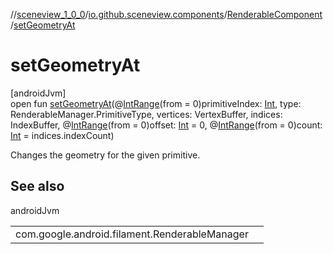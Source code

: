 //[sceneview_1_0_0](../../../index.md)/[io.github.sceneview.components](../index.md)/[RenderableComponent](index.md)/[setGeometryAt](set-geometry-at.md)

# setGeometryAt

[androidJvm]\
open fun [setGeometryAt](set-geometry-at.md)(@[IntRange](https://developer.android.com/reference/kotlin/androidx/annotation/IntRange.html)(from = 0)primitiveIndex: [Int](https://kotlinlang.org/api/latest/jvm/stdlib/kotlin/-int/index.html), type: RenderableManager.PrimitiveType, vertices: VertexBuffer, indices: IndexBuffer, @[IntRange](https://developer.android.com/reference/kotlin/androidx/annotation/IntRange.html)(from = 0)offset: [Int](https://kotlinlang.org/api/latest/jvm/stdlib/kotlin/-int/index.html) = 0, @[IntRange](https://developer.android.com/reference/kotlin/androidx/annotation/IntRange.html)(from = 0)count: [Int](https://kotlinlang.org/api/latest/jvm/stdlib/kotlin/-int/index.html) = indices.indexCount)

Changes the geometry for the given primitive.

## See also

androidJvm

| | |
|---|---|
| com.google.android.filament.RenderableManager |  |
